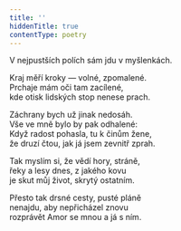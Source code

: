 ```yaml
---
title: ''
hiddenTitle: true
contentType: poetry
---
```


<section>

V nejpustších polích sám jdu v myšlenkách.

Kraj měří kroky — volné, zpomalené.  
Prchaje mám oči tam zacílené,  
kde otisk lidských stop nenese prach.

</section>

<section>

Záchrany bych už jinak nedosáh.  
Vše ve mně bylo by pak odhalené:  
Když radost pohasla, tu k činům žene,  
že druzí čtou, jak já jsem zevnitř zprah.

</section>

<section>

Tak myslím si, že vědí hory, stráně,  
řeky a lesy dnes, z jakého kovu  
je skut můj život, skrytý ostatním.

</section>

<section>

Přesto tak drsné cesty, pusté pláně  
nenajdu, aby nepřicházel znovu  
rozprávět Amor se mnou a já s ním.

</section>
